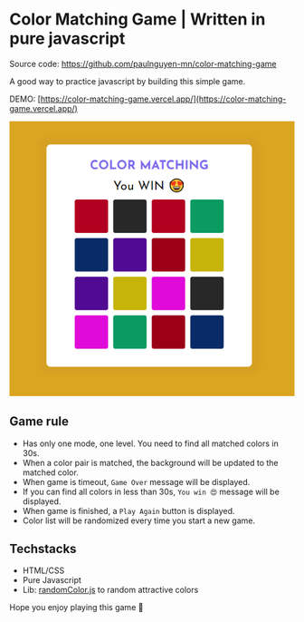 # Color Matching Game | Written in pure javascript

Source code: https://github.com/paulnguyen-mn/color-matching-game

A good way to practice javascript by building this simple game.

DEMO: [https://color-matching-game.vercel.app/](https://color-matching-game.vercel.app/)

![color matching game](./images/thumbnail.png)

## Game rule 

- Has only one mode, one level. You need to find all matched colors in 30s.
- When a color pair is matched, the background will be updated to the matched color.
- When game is timeout, `Game Over` message will be displayed.
- If you can find all colors in less than 30s, `You win 😍` message will be displayed.
- When game is finished, a `Play Again` button is displayed.
- Color list will be randomized every time you start a new game.

## Techstacks

- HTML/CSS
- Pure Javascript
- Lib: [randomColor.js](https://randomcolor.lllllllllllllllll.com/) to random attractive colors

Hope you enjoy playing this game 🤩
